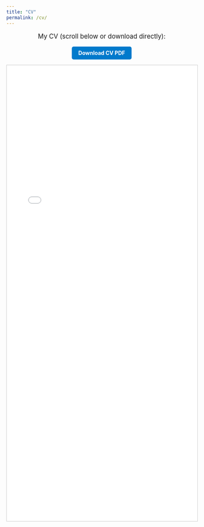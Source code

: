 ```yaml
---
title: "CV"
permalink: /cv/
---
```


<p style="text-align:center; font-size: 1.2em; margin-bottom: 1em;">My CV (scroll below or download directly):</p>

<!-- Download button -->
<div style="text-align:center; margin-bottom: 1em;">
  <a href="/files/Pulliam_CV_5_15_2025.pdf" target="_blank" rel="noopener noreferrer"
     style="display:inline-block; background-color:#007acc; color:white; padding:0.6em 1.2em; 
            border-radius:5px; text-decoration:none; font-weight:bold;">
    Download CV PDF
  </a>
</div>

<!-- Embedded PDF -->
<div style="width:100%; max-width:100%; overflow-x:hidden; border:1px solid #ccc;">
  <iframe src="/files/Pulliam_CV_5_15_2025.pdf" 
          style="width:100%; height:1200px;" 
          frameborder="0" scrolling="auto">
    This browser does not support PDFs. Please <a href="/files/Pulliam_CV_5_15_2025.pdf">download the PDF</a> to view it.
  </iframe>
</div>
